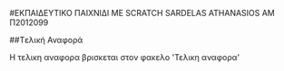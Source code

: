 #ΕΚΠΑΙΔΕΥΤΙΚΟ ΠΑΙΧΝΙΔΙ ΜΕ SCRATCH
SARDELAS ATHANASIOS
ΑΜ Π2012099

##Tελική Αναφορά

Η τελικη αναφορα βρισκεται στον φακελο 'Τελικη αναφορα'
